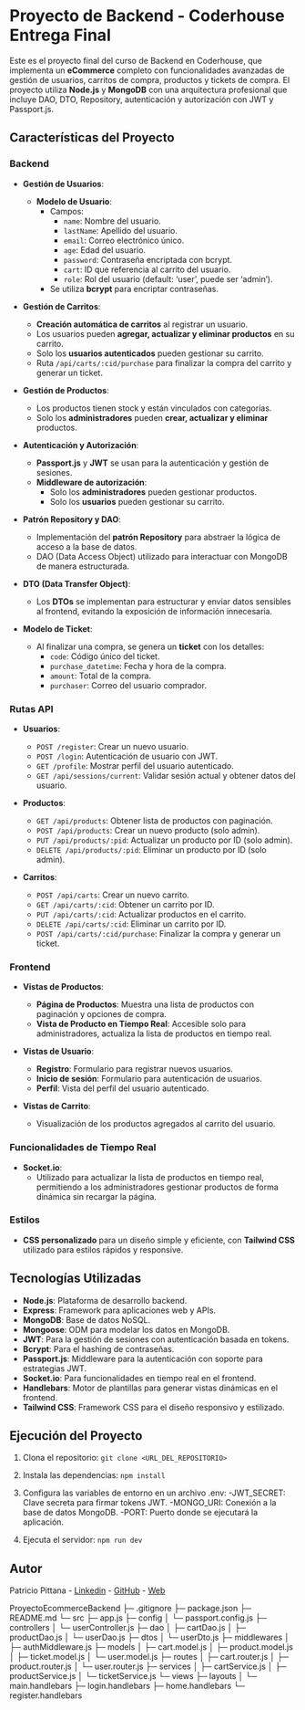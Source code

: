 # Proyecto de Backend - Coderhouse Entrega Final

Este es el proyecto final del curso de Backend en Coderhouse, que implementa un **eCommerce** completo con funcionalidades avanzadas de gestión de usuarios, carritos de compra, productos y tickets de compra. El proyecto utiliza **Node.js** y **MongoDB** con una arquitectura profesional que incluye DAO, DTO, Repository, autenticación y autorización con JWT y Passport.js.

## Características del Proyecto

### Backend

- **Gestión de Usuarios**:
  - **Modelo de Usuario**:
    - Campos:
      - `name`: Nombre del usuario.
      - `lastName`: Apellido del usuario.
      - `email`: Correo electrónico único.
      - `age`: Edad del usuario.
      - `password`: Contraseña encriptada con bcrypt.
      - `cart`: ID que referencia al carrito del usuario.
      - `role`: Rol del usuario (default: ‘user’, puede ser ‘admin’).
    - Se utiliza **bcrypt** para encriptar contraseñas.

- **Gestión de Carritos**:
  - **Creación automática de carritos** al registrar un usuario.
  - Los usuarios pueden **agregar, actualizar y eliminar productos** en su carrito.
  - Solo los **usuarios autenticados** pueden gestionar su carrito.
  - Ruta `/api/carts/:cid/purchase` para finalizar la compra del carrito y generar un ticket.

- **Gestión de Productos**:
  - Los productos tienen stock y están vinculados con categorías.
  - Solo los **administradores** pueden **crear, actualizar y eliminar** productos.

- **Autenticación y Autorización**:
  - **Passport.js** y **JWT** se usan para la autenticación y gestión de sesiones.
  - **Middleware de autorización**:
    - Solo los **administradores** pueden gestionar productos.
    - Solo los **usuarios** pueden gestionar su carrito.

- **Patrón Repository y DAO**:
  - Implementación del **patrón Repository** para abstraer la lógica de acceso a la base de datos.
  - DAO (Data Access Object) utilizado para interactuar con MongoDB de manera estructurada.

- **DTO (Data Transfer Object)**:
  - Los **DTOs** se implementan para estructurar y enviar datos sensibles al frontend, evitando la exposición de información innecesaria.

- **Modelo de Ticket**:
  - Al finalizar una compra, se genera un **ticket** con los detalles:
    - `code`: Código único del ticket.
    - `purchase_datetime`: Fecha y hora de la compra.
    - `amount`: Total de la compra.
    - `purchaser`: Correo del usuario comprador.

### Rutas API

- **Usuarios**:
  - `POST /register`: Crear un nuevo usuario.
  - `POST /login`: Autenticación de usuario con JWT.
  - `GET /profile`: Mostrar perfil del usuario autenticado.
  - `GET /api/sessions/current`: Validar sesión actual y obtener datos del usuario.

- **Productos**:
  - `GET /api/products`: Obtener lista de productos con paginación.
  - `POST /api/products`: Crear un nuevo producto (solo admin).
  - `PUT /api/products/:pid`: Actualizar un producto por ID (solo admin).
  - `DELETE /api/products/:pid`: Eliminar un producto por ID (solo admin).

- **Carritos**:
  - `POST /api/carts`: Crear un nuevo carrito.
  - `GET /api/carts/:cid`: Obtener un carrito por ID.
  - `PUT /api/carts/:cid`: Actualizar productos en el carrito.
  - `DELETE /api/carts/:cid`: Eliminar un carrito por ID.
  - `POST /api/carts/:cid/purchase`: Finalizar la compra y generar un ticket.

### Frontend

- **Vistas de Productos**:
  - **Página de Productos**: Muestra una lista de productos con paginación y opciones de compra.
  - **Vista de Producto en Tiempo Real**: Accesible solo para administradores, actualiza la lista de productos en tiempo real.

- **Vistas de Usuario**:
  - **Registro**: Formulario para registrar nuevos usuarios.
  - **Inicio de sesión**: Formulario para autenticación de usuarios.
  - **Perfil**: Vista del perfil del usuario autenticado.

- **Vistas de Carrito**:
  - Visualización de los productos agregados al carrito del usuario.

### Funcionalidades de Tiempo Real

- **Socket.io**:
  - Utilizado para actualizar la lista de productos en tiempo real, permitiendo a los administradores gestionar productos de forma dinámica sin recargar la página.

### Estilos

- **CSS personalizado** para un diseño simple y eficiente, con **Tailwind CSS** utilizado para estilos rápidos y responsive.

## Tecnologías Utilizadas

- **Node.js**: Plataforma de desarrollo backend.
- **Express**: Framework para aplicaciones web y APIs.
- **MongoDB**: Base de datos NoSQL.
- **Mongoose**: ODM para modelar los datos en MongoDB.
- **JWT**: Para la gestión de sesiones con autenticación basada en tokens.
- **Bcrypt**: Para el hashing de contraseñas.
- **Passport.js**: Middleware para la autenticación con soporte para estrategias JWT.
- **Socket.io**: Para funcionalidades en tiempo real en el frontend.
- **Handlebars**: Motor de plantillas para generar vistas dinámicas en el frontend.
- **Tailwind CSS**: Framework CSS para el diseño responsivo y estilizado.

## Ejecución del Proyecto

1. Clona el repositorio:
   ```git clone <URL_DEL_REPOSITORIO>```

2. Instala las dependencias:
  ```npm install```

3. Configura las variables de entorno en un archivo .env:
  -JWT_SECRET: Clave secreta para firmar tokens JWT.
  -MONGO_URI: Conexión a la base de datos MongoDB.
  -PORT: Puerto donde se ejecutará la aplicación.

4. Ejecuta el servidor:
  ```npm run dev```

## Autor

Patricio Pittana - [Linkedin](https://www.linkedin.com/in/patricio-pittana-2185b6177/) - [GitHub](https://github.com/Lunatico0) - [Web](https://pittanapatricio.vercel.app)

ProyectoEcommerceBackend
├─ .gitignore
├─ package.json
├─ README.md
└─ src
   ├─ app.js
   ├─ config
   │  └─ passport.config.js
   ├─ controllers
   │  └─ userController.js
   ├─ dao
   │  ├─ cartDao.js
   │  ├─ productDao.js
   │  └─ userDao.js
   ├─ dtos
   │  └─ userDto.js
   ├─ middlewares
   │  ├─ authMiddleware.js
   ├─ models
   │  ├─ cart.model.js
   │  ├─ product.model.js
   │  ├─ ticket.model.js
   │  └─ user.model.js
   ├─ routes
   │  ├─ cart.router.js
   │  ├─ product.router.js
   │  └─ user.router.js
   ├─ services
   │  ├─ cartService.js
   │  ├─ productService.js
   │  └─ ticketService.js
   └─ views
      ├─ layouts
      │  └─ main.handlebars
      ├─ login.handlebars
      ├─ home.handlebars
      └─ register.handlebars
